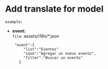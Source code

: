 <h1>Add translate for model</h1>

`example:`<br/>
 * **event:**<br/>
    `file`: assets/i18n/*.json<br/>
    ```
     "event":{ 
         "list":"Eventos"
         "save":"Agregar un nuevo evento",
         "filter":"Buscar un evento"
       }
   ```
   